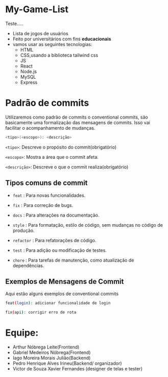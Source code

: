 # My-Game-List
Teste.....
- Lista de jogos de usuários
- Feito por universitários com fins **educacionais**
- vamos usar as seguintes tecnologias: 
   - HTML
   - CSS,usando a biblioteca tailwind css
   - JS
   - React
   - Node.js
   - MySQL
   - Express

# Padrão de commits
Utilizaremos como padrão de commits o conventional commits, são basicamente uma formalização das mensagens de commits. Isso vai facilitar o acompanhamento de mudanças.

````sh
<tipo>(<escopo>): <descrição>
````

`<tipo>`: Descreve o propósito do commit(obrigatório)

`<escopo>`: Mostra a área que o commit afeta.

`<descrição>`: Descreve o que o commit realiza(obrigatório)
    

## Tipos comuns de commit 

- `feat` : Para novas funcionalidades.

- `fix` : Para correção de bugs.

- `docs` : Para alterações na documentação.

- `style` : Para formatação, estilo de código, sem mudanças no código de produção.

- `refactor` : Para refatorações de código.

- `test` : Para adição ou modificação de testes.

- `chore` : Para tarefas de manutenção, como atualização de dependências.

## Exemplos de Mensagens de Commit
Aqui estão alguns exemplos de conventional commits

```sh
feat(login): adicionar funcionalidade de login 
```
```sh
fix(api): corrigir erro de rota 
```
# Equipe:

- Arthur Nóbrega Leite(Frontend)
- Gabriel Medeiros Nóbrega(Frontend)
- Iago Moreira Morais Julião(Backend)
- Pedro Henrique Alves Irineu(Backend/ organizador)
- Victor de Souza Xavier Fernandes (designer de telas e tester)

